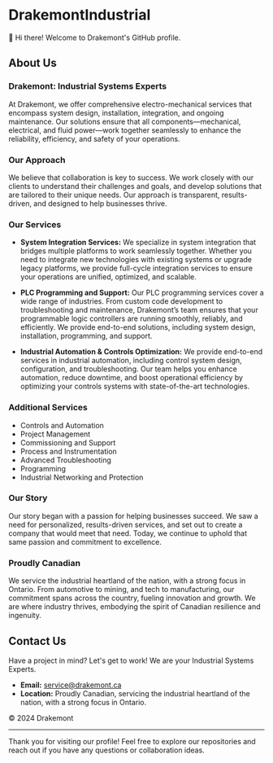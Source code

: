 # DrakemontIndustrial

👋 Hi there! Welcome to Drakemont's GitHub profile.

## About Us

### Drakemont: Industrial Systems Experts

At Drakemont, we offer comprehensive electro-mechanical services that encompass system design, installation, integration, and ongoing maintenance. Our solutions ensure that all components—mechanical, electrical, and fluid power—work together seamlessly to enhance the reliability, efficiency, and safety of your operations.

### Our Approach

We believe that collaboration is key to success. We work closely with our clients to understand their challenges and goals, and develop solutions that are tailored to their unique needs. Our approach is transparent, results-driven, and designed to help businesses thrive.

### Our Services

- **System Integration Services:**
  We specialize in system integration that bridges multiple platforms to work seamlessly together. Whether you need to integrate new technologies with existing systems or upgrade legacy platforms, we provide full-cycle integration services to ensure your operations are unified, optimized, and scalable.

- **PLC Programming and Support:**
  Our PLC programming services cover a wide range of industries. From custom code development to troubleshooting and maintenance, Drakemont’s team ensures that your programmable logic controllers are running smoothly, reliably, and efficiently. We provide end-to-end solutions, including system design, installation, programming, and support.

- **Industrial Automation & Controls Optimization:**
  We provide end-to-end services in industrial automation, including control system design, configuration, and troubleshooting. Our team helps you enhance automation, reduce downtime, and boost operational efficiency by optimizing your controls systems with state-of-the-art technologies.

### Additional Services

- Controls and Automation
- Project Management
- Commissioning and Support
- Process and Instrumentation
- Advanced Troubleshooting
- Programming
- Industrial Networking and Protection

### Our Story

Our story began with a passion for helping businesses succeed. We saw a need for personalized, results-driven services, and set out to create a company that would meet that need. Today, we continue to uphold that same passion and commitment to excellence.

### Proudly Canadian

We service the industrial heartland of the nation, with a strong focus in Ontario. From automotive to mining, and tech to manufacturing, our commitment spans across the country, fueling innovation and growth. We are where industry thrives, embodying the spirit of Canadian resilience and ingenuity.


## Contact Us

Have a project in mind? Let's get to work! We are your Industrial Systems Experts.

- **Email:** service@drakemont.ca
- **Location:** Proudly Canadian, servicing the industrial heartland of the nation, with a strong focus in Ontario.

© 2024 Drakemont

---

Thank you for visiting our profile! Feel free to explore our repositories and reach out if you have any questions or collaboration ideas.

